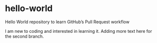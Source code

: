 # hello-world
Hello World repository to learn GitHub’s Pull Request workflow

I am new to coding and interested in learning it.
Adding more text here for the second branch.
